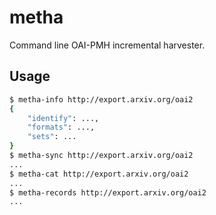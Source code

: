 metha
=====

Command line OAI-PMH incremental harvester.

Usage
-----

```sh
$ metha-info http://export.arxiv.org/oai2
{
    "identify": ...,
    "formats": ...,
    "sets": ...
}
$ metha-sync http://export.arxiv.org/oai2
...
$ metha-cat http://export.arxiv.org/oai2
...
$ metha-records http://export.arxiv.org/oai2
...
```
